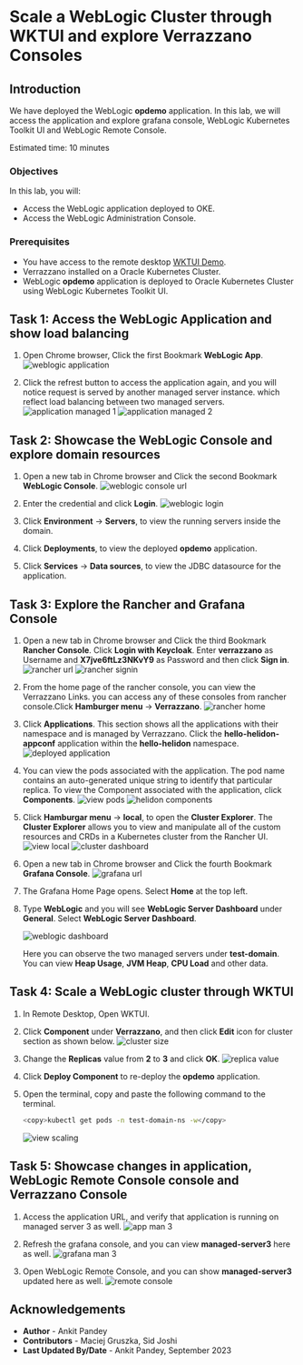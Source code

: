# Scale a WebLogic Cluster through WKTUI and explore Verrazzano Consoles

## Introduction

We have deployed the WebLogic **opdemo** application. In this lab, we will access the application and explore grafana console, WebLogic Kubernetes Toolkit UI and WebLogic Remote Console.

Estimated time: 10 minutes

### Objectives

In this lab, you will:

* Access the WebLogic application deployed to OKE.
* Access the WebLogic Administration Console.

### Prerequisites

* You have access to the remote desktop [WKTUI Demo](http://129.213.16.175/livelabs/vnc.html?password=LiveLabs.Rocks_99&resize=scale&quality=9&autoconnect=true&reconnect=true).
* Verrazzano installed on a Oracle Kubernetes Cluster.
* WebLogic **opdemo** application is deployed to Oracle Kubernetes Cluster using WebLogic Kubernetes Toolkit UI.

## Task 1: Access the WebLogic Application and show load balancing

1. Open Chrome browser, Click the first Bookmark **WebLogic App**.
    ![weblogic application](images/weblogic-application.png)

2. Click the refrest button to access the application again, and you will notice request is served by another managed server instance. which reflect load balancing between two managed servers.
    ![application managed 1](images/application-man-1.png)
    ![application managed 2](images/application-man-2.png)

## Task 2: Showcase the WebLogic Console and explore domain resources

1. Open a new tab in Chrome browser and Click the second Bookmark **WebLogic Console**.
    ![weblogic console url](images/weblogic-console-url.png)

2. Enter the credential and click **Login**.
    ![weblogic login](images/weblogic-login.png)

3. Click **Environment** -> **Servers**, to view the running servers inside the domain.
4. Click **Deployments**, to view the deployed **opdemo** application.
5. Click **Services** -> **Data sources**, to view the JDBC datasource for the application.


## Task 3: Explore the Rancher and Grafana Console

1. Open a new tab in Chrome browser and Click the third Bookmark **Rancher Console**. Click **Login with Keycloak**. Enter **verrazzano** as Username and **X7jve6ftLz3NKvY9** as Password and  then click **Sign in**.
    ![rancher url](images/rancher-url.png)
    ![rancher signin](images/rancher-signin.png)

3. From the home page of the rancher console, you can view the Verrazzano Links. you can access any of these consoles from rancher console.Click **Hamburger menu** -> **Verrazzano**.
    ![rancher home](images/rancher-home.png)


4. Click **Applications**. This section shows all the applications with their namespace and is managed by Verrazzano. Click the **hello-helidon-appconf** application within the **hello-helidon** namespace.
    ![deployed application](images/deployed-application.png)


5. You can view the pods associated with the application. The pod name contains an auto-generated unique string to identify that particular replica. To view the Component associated with the application, click **Components**.
    ![view pods](images/view-pods.png)
    ![helidon components](images/weblogic-components.png)


6. Click **Hamburgar menu** -> **local**, to open the **Cluster Explorer**. The **Cluster Explorer** allows you to view and manipulate all of the custom resources and CRDs in a Kubernetes cluster from the Rancher UI.
    ![view local](images/view-local.png)
    ![cluster dashboard](images/cluster-dashboard.png)


7. Open a new tab in Chrome browser and Click the fourth Bookmark **Grafana Console**.
    ![grafana url](images/grafana-url.png)


8. The Grafana Home Page opens. Select **Home**  at the top left.

9. Type **WebLogic** and you will see **WebLogic Server Dashboard** under **General**. Select **WebLogic Server Dashboard**.

    ![weblogic dashboard](images/weblogic-dashboard.png)

    Here you can observe the two managed servers under **test-domain**. You can view **Heap Usage**, **JVM Heap**, **CPU Load** and other data.



## Task 4: Scale a WebLogic cluster through WKTUI

1. In Remote Desktop, Open WKTUI. 

2. Click **Component** under **Verrazzano**, and then click **Edit** icon for cluster section as shown below.
    ![cluster size](images/cluster-size.png)

3. Change the **Replicas** value from **2** to **3** and click **OK**. 
    ![replica value](images/replicas-value.png)

4. Click **Deploy Component** to re-deploy the **opdemo** application.

5. Open the terminal, copy and paste the following command to the terminal. 
    ```bash
    <copy>kubectl get pods -n test-domain-ns -w</copy>
    ```
    ![view scaling](images/view-scaling.png)


## Task 5: Showcase changes in application, WebLogic Remote Console console and Verrazzano Console

1. Access the application URL, and verify that application is running on managed server 3 as well. 
    ![app man 3](images/app-man-3.png)


2. Refresh the grafana console, and you can view **managed-server3** here as well.
    ![grafana man 3](images/grafana-man-3.png)

3. Open WebLogic Remote Console, and you can show **managed-server3** updated here as well.
    ![remote console](images/remote-console.png)

## Acknowledgements

* **Author** -  Ankit Pandey
* **Contributors** - Maciej Gruszka, Sid Joshi
* **Last Updated By/Date** - Ankit Pandey, September 2023
